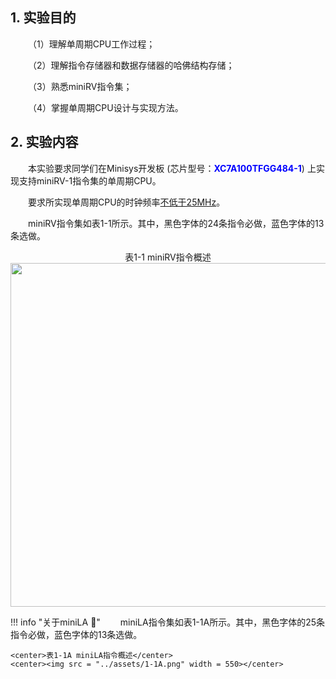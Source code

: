 ## 1. 实验目的

&emsp;&emsp;（1）理解单周期CPU工作过程；

&emsp;&emsp;（2）理解指令存储器和数据存储器的哈佛结构存储；

&emsp;&emsp;（3）熟悉miniRV指令集；

&emsp;&emsp;（4）掌握单周期CPU设计与实现方法。



## 2. 实验内容

&emsp;&emsp;本实验要求同学们在Minisys开发板 (芯片型号：<font color = blue>**XC7A100TFGG484-1**</font>) 上实现支持miniRV-1指令集的单周期CPU。

&emsp;&emsp;要求所实现单周期CPU的时钟频率<u>不低于25MHz</u>。

&emsp;&emsp;miniRV指令集如表1-1所示。其中，黑色字体的24条指令必做，蓝色字体的13条选做。

<center>表1-1 miniRV指令概述</center>
<center><img src = "../assets/1-1.png" width = 550></center>

!!! info "关于miniLA :loudspeaker:"
    &emsp;&emsp;miniLA指令集如表1-1A所示。其中，黑色字体的25条指令必做，蓝色字体的13条选做。

    <center>表1-1A miniLA指令概述</center>
    <center><img src = "../assets/1-1A.png" width = 550></center>
